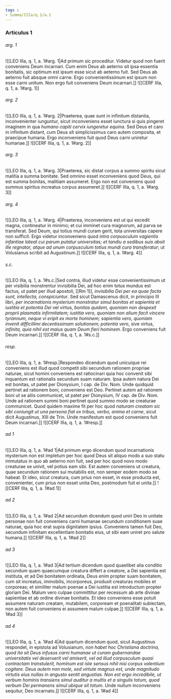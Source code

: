 ```yaml
---
tags : 
- Summa/IIIa/q.1/a.1
---
```


### Articulus 1

###### arg. 1
![[LEO IIIa, q. 1, a. 1#arg. 1|Ad primum sic proceditur. Videtur quod non fuerit conveniens Deum incarnari. Cum enim Deus ab aeterno sit ipsa essentia bonitatis, sic optimum est ipsum esse sicut ab aeterno fuit. Sed Deus ab aeterno fuit absque omni carne. Ergo convenientissimum est ipsum non esse carni unitum. Non ergo fuit conveniens Deum incarnari.]]
![[CERF IIIa, q. 1, a. 1#arg. 1]]

###### arg. 2
![[LEO IIIa, q. 1, a. 1#arg. 2|Praeterea, quae sunt in infinitum distantia, inconvenienter iunguntur, sicut inconveniens esset iunctura si quis pingeret imaginem in qua *humano capiti cervix iungeretur equina*. Sed Deus et caro in infinitum distant, cum Deus sit simplicissimus caro autem composita, et praecipue humana. Ergo inconveniens fuit quod Deus carni uniretur humanae.]]
![[CERF IIIa, q. 1, a. 1#arg. 2]]

###### arg. 3
![[LEO IIIa, q. 1, a. 1#arg. 3|Praeterea, sic distat corpus a summo spiritu sicut malitia a summa bonitate. Sed omnino esset inconveniens quod Deus, qui est summa bonitas, malitiam assumeret. Ergo non est conveniens quod summus spiritus increatus corpus assumeret.]]
![[CERF IIIa, q. 1, a. 1#arg. 3]]

###### arg. 4
![[LEO IIIa, q. 1, a. 1#arg. 4|Praeterea, inconveniens est ut qui excedit magna, contineatur in minimo; et cui imminet cura magnorum, ad parva se transferat. Sed Deum, qui totius mundi curam gerit, tota universitas capere non sufficit. Ergo videtur inconveniens quod *intra corpusculum vagientis infantiae lateat cui parum putatur universitas; et tandiu a sedibus suis absit ille regnator, atque ad unum corpusculum totius mundi cura transferatur*; ut Volusianus scribit ad Augustinum.]]
![[CERF IIIa, q. 1, a. 1#arg. 4]]

###### s.c.
![[LEO IIIa, q. 1, a. 1#s.c.|Sed contra, illud videtur esse convenientissimum ut per visibilia monstrentur invisibilia Dei, ad hoc enim totus mundus est factus, ut patet per illud apostoli, [[Rm 1]], *invisibilia Dei per ea quae facta sunt, intellecta, conspiciuntur*. Sed sicut Damascenus dicit, in principio III libri, *per incarnationis mysterium monstratur simul bonitas et sapientia et iustitia et potentia Dei* vel virtus, *bonitas quidem, quoniam non despexit proprii plasmatis infirmitatem; iustitia vero, quoniam non alium facit vincere tyrannum, neque vi eripit ex morte hominem; sapientia vero, quoniam invenit difficillimi decentissimam solutionem; potentia vero*, sive virtus, *infinita, quia nihil est maius quam Deum fieri hominem*. Ergo conveniens fuit Deum incarnari.]]
![[CERF IIIa, q. 1, a. 1#s.c.]]

###### resp.
![[LEO IIIa, q. 1, a. 1#resp.|Respondeo dicendum quod unicuique rei conveniens est illud quod competit sibi secundum rationem propriae naturae, sicut homini conveniens est ratiocinari quia hoc convenit sibi inquantum est rationalis secundum suam naturam. Ipsa autem natura Dei est bonitas, ut patet per Dionysium, I cap. de Div. Nom. Unde quidquid pertinet ad rationem boni, conveniens est Deo. Pertinet autem ad rationem boni ut se aliis communicet, ut patet per Dionysium, IV cap. de Div. Nom. Unde ad rationem summi boni pertinet quod summo modo se creaturae communicet. Quod quidem maxime fit per hoc quod *naturam creatam sic sibi coniungit ut una persona fiat ex tribus, verbo, anima et carne*, sicut dicit Augustinus, XIII de Trin. Unde manifestum est quod conveniens fuit Deum incarnari.]]
![[CERF IIIa, q. 1, a. 1#resp.]]

###### ad 1
![[LEO IIIa, q. 1, a. 1#ad 1|Ad primum ergo dicendum quod incarnationis mysterium non est impletum per hoc quod Deus sit aliquo modo a suo statu immutatus in quo ab aeterno non fuit, sed per hoc quod novo modo creaturae se univit, vel potius eam sibi. Est autem conveniens ut creatura, quae secundum rationem sui mutabilis est, non semper eodem modo se habeat. Et ideo, sicut creatura, cum prius non esset, in esse producta est, convenienter, cum prius non esset unita Deo, postmodum fuit ei unita.]]
![[CERF IIIa, q. 1, a. 1#ad 1]]

###### ad 2
![[LEO IIIa, q. 1, a. 1#ad 2|Ad secundum dicendum quod uniri Deo in unitate personae non fuit conveniens carni humanae secundum conditionem suae naturae, quia hoc erat supra dignitatem ipsius. Conveniens tamen fuit Deo, secundum infinitam excellentiam bonitatis eius, ut sibi eam uniret pro salute humana.]]
![[CERF IIIa, q. 1, a. 1#ad 2]]

###### ad 3
![[LEO IIIa, q. 1, a. 1#ad 3|Ad tertium dicendum quod quaelibet alia conditio secundum quam quaecumque creatura differt a creatore, a Dei sapientia est instituta, et ad Dei bonitatem ordinata, Deus enim propter suam bonitatem, cum sit increatus, immobilis, incorporeus, produxit creaturas mobiles et corporeas; et similiter malum poenae a Dei iustitia est introductum propter gloriam Dei. Malum vero culpae committitur per recessum ab arte divinae sapientiae et ab ordine divinae bonitatis. Et ideo conveniens esse potuit assumere naturam creatam, mutabilem, corpoream et poenalitati subiectam, non autem fuit conveniens ei assumere malum culpae.]]
![[CERF IIIa, q. 1, a. 1#ad 3]]

###### ad 4
![[LEO IIIa, q. 1, a. 1#ad 4|Ad quartum dicendum quod, sicut Augustinus respondet, in epistola ad Volusianum, *non habet hoc Christiana doctrina, quod ita sit Deus infusus carni humanae ut curam gubernandae universitatis vel deseruerit vel amiserit, vel ad illud corpusculum quasi contractam transtulerit, hominum est iste sensus nihil nisi corpus valentium cogitare. Deus autem non mole, sed virtute magnus est, unde magnitudo virtutis eius nullas in angusto sentit angustias. Non est ergo incredibile, ut verbum hominis transiens simul auditur a multis et a singulis totum, quod verbum Dei permanens simul ubique sit totum*. Unde nullum inconveniens sequitur, Deo incarnato.]]
![[CERF IIIa, q. 1, a. 1#ad 4]]

